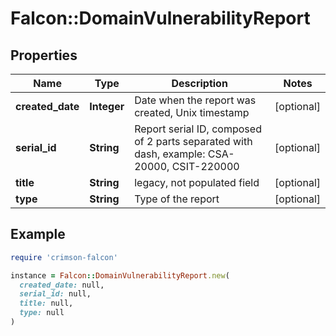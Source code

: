 # Falcon::DomainVulnerabilityReport

## Properties

| Name | Type | Description | Notes |
| ---- | ---- | ----------- | ----- |
| **created_date** | **Integer** | Date when the report was created, Unix timestamp | [optional] |
| **serial_id** | **String** | Report serial ID, composed of 2 parts separated with dash, example: CSA-20000, CSIT-220000 | [optional] |
| **title** | **String** | legacy, not populated field | [optional] |
| **type** | **String** | Type of the report | [optional] |

## Example

```ruby
require 'crimson-falcon'

instance = Falcon::DomainVulnerabilityReport.new(
  created_date: null,
  serial_id: null,
  title: null,
  type: null
)
```


